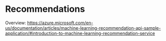 <!-- 
NavPath: Recommendations  
LinkLabel: Overview
Weight: 80
Url: Recommendations/documentation
-->

# Recommendations
Overview: https://azure.microsoft.com/en-us/documentation/articles/machine-learning-recommendation-api-sample-application/#introduction-to-machine-learning-recommendation-service

